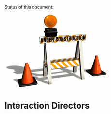 Status of this document:
![](../_assets/under-construction-flashing-barracade-animation.gif)

# Interaction Directors

